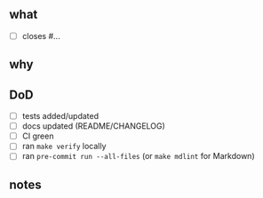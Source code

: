 ## what

- [ ] closes #...

## why

<!-- brief rationale -->

## DoD

- [ ] tests added/updated
- [ ] docs updated (README/CHANGELOG)
- [ ] CI green
- [ ] ran `make verify` locally
- [ ] ran `pre-commit run --all-files` (or `make mdlint` for Markdown)

## notes

<!-- optional -->
